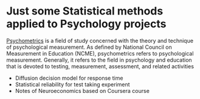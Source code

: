 # Just some Statistical methods applied to Psychology projects

[Psychometrics](http://www.ncme.org/ncme/NCME/Resource_Center/Glossary/NCME/Resource_Center/Glossary1.aspx?hkey=4bb87415-44dc-4088-9ed9-e8515326a061#anchorP) is a field of study concerned with the theory and technique of psychological measurement. As defined by National Council on Measurement in Education (NCME), psychometrics refers to psychological measurement. Generally, it refers to the field in psychology and education that is devoted to testing, measurement, assessment, and related activities 

- Diffusion decision model for response time
- Statistical reliability for test taking experiment
- Notes of Neuroeconomics based on Coursera course
